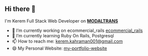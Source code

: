 ## Hi there 👋
I'm Kerem Full Stack Web Developer on [**MODALTRANS**](https://modaltrans.com/)


- 🔭 I’m currently working on ecommercial_rails [ecommercial_rails](https://github.com/KeremKahraman9/ecommercial_rails)
- 🌱 I’m currently learning Ruby On Rails, Postgresql
- 📫 How to reach me: kerem.kahraman001@gmail.com
- 😄 My Personal Website: [my-portfolio-website](https://keremkahraman9.github.io/my-portfolio-website/)

<!--
**KeremKahraman9/KeremKahraman9** is a ✨ _special_ ✨ repository because its `README.md` (this file) appears on your GitHub profile.

Here are some ideas to get you started:

- 🔭 I’m currently working on ...
- 🌱 I’m currently learning ...
- 👯 I’m looking to collaborate on ...
- 🤔 I’m looking for help with ...
- 💬 Ask me about ...
- 📫 How to reach me: ...
- 😄 Pronouns: ...
- ⚡ Fun fact: ...
-->
